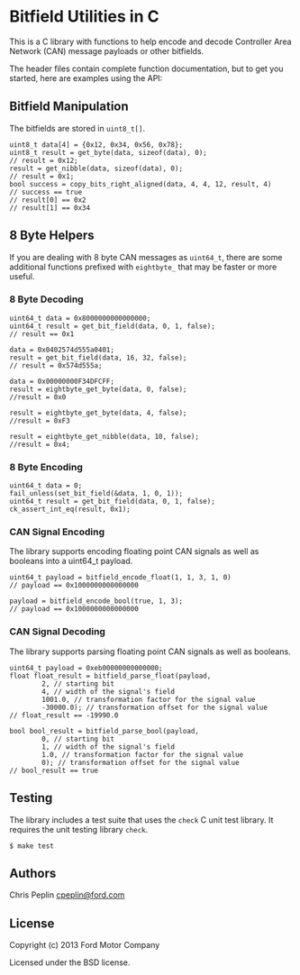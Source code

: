 Bitfield Utilities in C
===========================

This is a C library with functions to help encode and decode Controller Area
Network (CAN) message payloads or other bitfields.

The header files contain complete function documentation, but to get you
started, here are examples using the API:

## Bitfield Manipulation

The bitfields are stored in `uint8_t[]`.

    uint8_t data[4] = {0x12, 0x34, 0x56, 0x78};
    uint8_t result = get_byte(data, sizeof(data), 0);
    // result = 0x12;
    result = get_nibble(data, sizeof(data), 0);
    // result = 0x1;
    bool success = copy_bits_right_aligned(data, 4, 4, 12, result, 4)
    // success == true
    // result[0] == 0x2
    // result[1] == 0x34

## 8 Byte Helpers

If you are dealing with 8 byte CAN messages as `uint64_t`, there are some
additional functions prefixed with `eightbyte_` that may be faster or more
useful.

### 8 Byte Decoding

    uint64_t data = 0x8000000000000000;
    uint64_t result = get_bit_field(data, 0, 1, false);
    // result == 0x1

    data = 0x0402574d555a0401;
    result = get_bit_field(data, 16, 32, false);
    // result = 0x574d555a;

    data = 0x00000000F34DFCFF;
    result = eightbyte_get_byte(data, 0, false);
    //result = 0x0

    result = eightbyte_get_byte(data, 4, false);
    //result = 0xF3

    result = eightbyte_get_nibble(data, 10, false);
    //result = 0x4;

### 8 Byte Encoding

    uint64_t data = 0;
    fail_unless(set_bit_field(&data, 1, 0, 1));
    uint64_t result = get_bit_field(data, 0, 1, false);
    ck_assert_int_eq(result, 0x1);

### CAN Signal Encoding

The library supports encoding floating point CAN signals as well as booleans
into a uint64_t payload.

    uint64_t payload = bitfield_encode_float(1, 1, 3, 1, 0)
    // payload == 0x1000000000000000

    payload = bitfield_encode_bool(true, 1, 3);
    // payload == 0x1000000000000000

### CAN Signal Decoding

The library supports parsing floating point CAN signals as well as booleans.

    uint64_t payload = 0xeb00000000000000;
    float float_result = bitfield_parse_float(payload,
            2, // starting bit
            4, // width of the signal's field
            1001.0, // transformation factor for the signal value
            -30000.0); // transformation offset for the signal value
    // float_result == -19990.0

    bool bool_result = bitfield_parse_bool(payload,
            0, // starting bit
            1, // width of the signal's field
            1.0, // transformation factor for the signal value
            0); // transformation offset for the signal value
    // bool_result == true

## Testing

The library includes a test suite that uses the `check` C unit test library. It
requires the unit testing library `check`.

    $ make test

## Authors

Chris Peplin cpeplin@ford.com

## License

Copyright (c) 2013 Ford Motor Company

Licensed under the BSD license.
